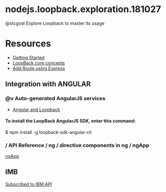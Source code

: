 # nodejs.loopback.exploration.181027
@stcgoal Explore Loopback to master its usage


# Resources
* [Getting Started](https://loopback.io/getting-started/)
* [LoopBack core concepts](https://loopback.io/doc/en/lb3/LoopBack-core-concepts)
* [Add Route using Express](https://loopback.io/doc/en/lb3/Add-a-custom-Express-route.html)

## Integration with ANGULAR ##
### @v Auto-generated AngularJS services ###
* [Angular and Loopback](https://loopback.io/doc/en/lb3/AngularJS-JavaScript-SDK.html)
#### To install the LoopBack AngularJS SDK, enter this command:
 $ npm install -g loopback-sdk-angular-cli

### / API Reference / ng / directive components in ng / ngApp ###
[ngApp](https://code.angularjs.org/snapshot/docs/api/ng/directive/ngApp)

## IMB ##
[Subscribed to IBM API](https://console.bluemix.net/apis/overview)
